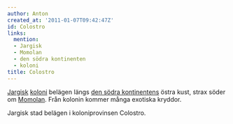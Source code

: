 ```yaml
---
author: Anton
created_at: '2011-01-07T09:42:47Z'
id: Colostro
links:
  mention:
  - Jargisk
  - Momolan
  - den södra kontinenten
  - koloni
title: Colostro
---
```


[Jargisk][] [koloni] belägen längs [den södra kontinentens] östra kust, strax söder om [Momolan].
Från kolonin kommer många exotiska kryddor.

Jargisk stad belägen i koloniprovinsen Colostro.

  [Jargisk]: Jargisk
  [koloni]: koloni
  [den södra kontinentens]: den_södra_kontinenten
  [Momolan]: Momolan
